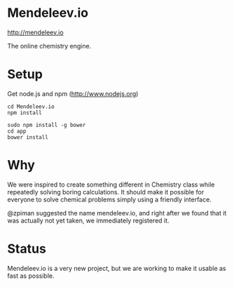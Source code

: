 Mendeleev.io
============
http://mendeleev.io

The online chemistry engine.

Setup
============

Get node.js and npm (http://www.nodejs.org)

```
cd Mendeleev.io
npm install

sudo npm install -g bower
cd app
bower install
```

Why
============

We were inspired to create something different in Chemistry class while repeatedly solving boring calculations.
It should make it possible for everyone to solve chemical problems simply using a friendly interface.

@zpiman suggested the name mendeleev.io, and right after we found that it was actually not yet taken,
we immediately registered it.

Status
============

Mendeleev.io is a very new project, but we are working to make it usable as fast as possible.

